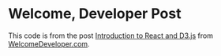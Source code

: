 # Welcome, Developer Post

This code is from the post [Introduction to React and D3.js](https://www.welcomedeveloper.com/introduction-to-react-and-d-3-js) from [WelcomeDeveloper.com](https://www.welcomedeveloper.com/).